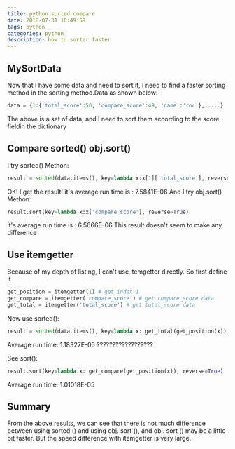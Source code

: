 ```yaml
---
title: python sorted compare
date: 2018-07-31 10:49:59
tags: python
categories: python
description: how to sorter faster
---
```

## MySortData
Now that I have some data and need to sort it, I need to find a faster sorting method in the sorting method.Data as shown below:
```python
data = {1:{'total_score':50, 'compare_score':49, 'name':'roc'},.....}
```

The above is a set of data, and I need to sort them according to the score fieldin the dictionary
## Compare sorted() obj.sort()
I try sorted() Methon:
```python
result = sorted(data.items(), key=lambda x:x[1]['total_score'], reverse=True)

```

OK! I get the result!  it's average run time is : 7.5841E-06
And I try obj.sort() Methon:
```python
result.sort(key=lambda x:x['compare_score'], reverse=True)
```

it's average run time is : 6.5666E-06
This result doesn't seem to make any difference
## Use itemgetter 

Because of my depth of listing, I can't use itemgetter directly. So first define it
```python
get_position = itemgetter(1) # get index 1
get_compare = itemgetter('compare_score') # get compare_score data
get_total = itemgetter('total_score') # get total_score data
```

Now use sorted():
```python
result = sorted(data.items(), key=lambda x: get_total(get_position(x)), reverse=True)
```
Average run time: 1.18327E-05
??????????????????

See sort():
```python
result.sort(key=lambda x: get_compare(get_position(x)), reverse=True)
```
Average run time: 1.01018E-05

##  Summary 
From the above results, we can see that there is not much difference between using sorted () and using obj. sort (), and obj. sort () may be a little bit faster. But the speed difference with itemgetter is very large.

